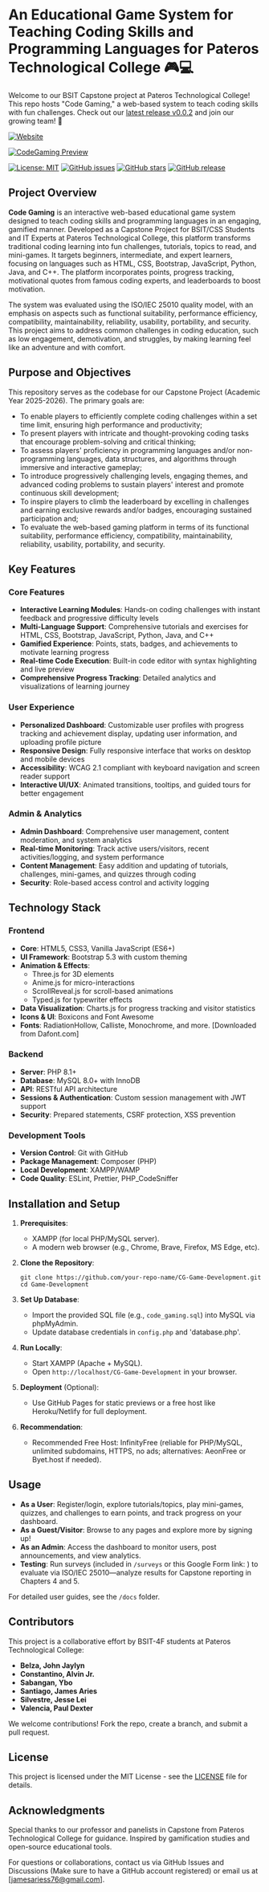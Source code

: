 # An Educational Game System for Teaching Coding Skills and Programming Languages for Pateros Technological College 🎮💻
Welcome to our BSIT Capstone project at Pateros Technological College! This repo hosts "Code Gaming," a web-based system to teach coding skills with fun challenges. Check out our [latest release v0.0.2](https://github.com/Areyzxc/Game-Development/releases/tag/v0.0.2) and join our growing team! 🚀

[![Website](https://img.shields.io/website?url=https%3A%2F%2Fcodegaming.gamer.gd&label=Live%20Demo&style=for-the-badge&color=blue)](https://codegaming.gamer.gd)

[![CodeGaming Preview](docs/images/preview_image.png)](https://codegaming.gamer.gd)

[![License: MIT](https://img.shields.io/badge/License-MIT-yellow.svg)](https://opensource.org/licenses/MIT)
[![GitHub issues](https://img.shields.io/github/issues/Areyzxc/Game-Development)](https://github.com/Areyzxc/Game-Development/issues)
[![GitHub stars](https://img.shields.io/github/stars/Areyzxc/Game-Development)](https://github.com/Areyzxc/Game-Development/stargazers)
[![GitHub release](https://img.shields.io/github/v/release/Areyzxc/Game-Development)](https://github.com/Areyzxc/Game-Development/releases)

## Project Overview

**Code Gaming** is an interactive web-based educational game system designed to teach coding skills and programming languages in an engaging, gamified manner. Developed as a Capstone Project for BSIT/CSS Students and IT Experts at Pateros Technological College, this platform transforms traditional coding learning into fun challenges, tutorials, topics to read, and mini-games. It targets beginners, intermediate, and expert learners, focusing on languages such as HTML, CSS, Bootstrap, JavaScript, Python, Java, and C++. The platform incorporates points, progress tracking, motivational quotes from famous coding experts, and leaderboards to boost motivation.

The system was evaluated using the ISO/IEC 25010 quality model, with an emphasis on aspects such as functional suitability, performance efficiency, compatibility, maintainability, reliability, usability, portability, and security. This project aims to address common challenges in coding education, such as low engagement, demotivation, and struggles, by making learning feel like an adventure and with comfort.

## Purpose and Objectives

This repository serves as the codebase for our Capstone Project (Academic Year 2025-2026). The primary goals are:
- To enable players to efficiently complete coding challenges within a set time limit, ensuring high performance and productivity;
- To present players with intricate and thought-provoking coding tasks that encourage problem-solving and critical thinking;
- To assess players' proficiency in programming languages and/or non-programming languages, data structures, and algorithms through immersive and interactive gameplay;
- To introduce progressively challenging levels, engaging themes, and advanced coding problems to sustain players' interest and promote continuous skill development;
- To inspire players to climb the leaderboard by excelling in challenges and earning exclusive rewards and/or badges, encouraging sustained participation and;
- To evaluate the web-based gaming platform in terms of its functional suitability, performance efficiency, compatibility, maintainability, reliability, usability, portability, and security.

## Key Features

### Core Features
- **Interactive Learning Modules**: Hands-on coding challenges with instant feedback and progressive difficulty levels
- **Multi-Language Support**: Comprehensive tutorials and exercises for HTML, CSS, Bootstrap, JavaScript, Python, Java, and C++
- **Gamified Experience**: Points, stats, badges, and achievements to motivate learning progress
- **Real-time Code Execution**: Built-in code editor with syntax highlighting and live preview
- **Comprehensive Progress Tracking**: Detailed analytics and visualizations of learning journey

### User Experience
- **Personalized Dashboard**: Customizable user profiles with progress tracking and achievement display, updating user information, and uploading profile picture
- **Responsive Design**: Fully responsive interface that works on desktop and mobile devices
- **Accessibility**: WCAG 2.1 compliant with keyboard navigation and screen reader support
- **Interactive UI/UX**: Animated transitions, tooltips, and guided tours for better engagement

### Admin & Analytics
- **Admin Dashboard**: Comprehensive user management, content moderation, and system analytics
- **Real-time Monitoring**: Track active users/visitors, recent activities/logging, and system performance
- **Content Management**: Easy addition and updating of tutorials, challenges, mini-games, and quizzes through coding
- **Security**: Role-based access control and activity logging

## Technology Stack

### Frontend
- **Core**: HTML5, CSS3, Vanilla JavaScript (ES6+)
- **UI Framework**: Bootstrap 5.3 with custom theming
- **Animation & Effects**: 
  - Three.js for 3D elements
  - Anime.js for micro-interactions
  - ScrollReveal.js for scroll-based animations
  - Typed.js for typewriter effects
- **Data Visualization**: Charts.js for progress tracking and visitor statistics
- **Icons & UI**: Boxicons and Font Awesome
- **Fonts**: RadiationHollow, Calliste, Monochrome, and more. [Downloaded from Dafont.com]

### Backend
- **Server**: PHP 8.1+
- **Database**: MySQL 8.0+ with InnoDB
- **API**: RESTful API architecture
- **Sessions & Authentication**: Custom session management with JWT support
- **Security**: Prepared statements, CSRF protection, XSS prevention

### Development Tools
- **Version Control**: Git with GitHub
- **Package Management**: Composer (PHP)
- **Local Development**: XAMPP/WAMP
- **Code Quality**: ESLint, Prettier, PHP_CodeSniffer

## Installation and Setup

1. **Prerequisites**:
   - XAMPP (for local PHP/MySQL server).
   - A modern web browser (e.g., Chrome, Brave, Firefox, MS Edge, etc).

2. **Clone the Repository**:
   ```
   git clone https://github.com/your-repo-name/CG-Game-Development.git
   cd Game-Development
   ```

3. **Set Up Database**:
   - Import the provided SQL file (e.g., `code_gaming.sql`) into MySQL via phpMyAdmin.
   - Update database credentials in `config.php` and 'database.php'.

4. **Run Locally**:
   - Start XAMPP (Apache + MySQL).
   - Open `http://localhost/CG-Game-Development` in your browser.

5. **Deployment** (Optional):
   - Use GitHub Pages for static previews or a free host like Heroku/Netlify for full deployment.
  
6. **Recommendation**:
   - Recommended Free Host: InfinityFree (reliable for PHP/MySQL, unlimited subdomains, HTTPS, no ads; alternatives: AeonFree or Byet.host if needed).

## Usage

- **As a User**: Register/login, explore tutorials/topics, play mini-games, quizzes, and challenges to earn points, and track progress on your dashboard.
- **As a Guest/Visitor**: Browse to any pages and explore more by signing up!
- **As an Admin**: Access the dashboard to monitor users, post announcements, and view analytics.
- **Testing**: Run surveys (included in `/surveys` or this Google Form link: ) to evaluate via ISO/IEC 25010—analyze results for Capstone reporting in Chapters 4 and 5.

For detailed user guides, see the `/docs` folder.

## Contributors

This project is a collaborative effort by BSIT-4F students at Pateros Technological College:

- **Belza, John Jaylyn**  
- **Constantino, Alvin Jr.**  
- **Sabangan, Ybo**  
- **Santiago, James Aries**  
- **Silvestre, Jesse Lei**  
- **Valencia, Paul Dexter**

We welcome contributions! Fork the repo, create a branch, and submit a pull request.

## License

This project is licensed under the MIT License - see the [LICENSE](LICENSE) file for details.

## Acknowledgments

Special thanks to our professor and panelists in Capstone from Pateros Technological College for guidance. Inspired by gamification studies and open-source educational tools.

For questions or collaborations, contact us via GitHub Issues and Discussions (Make sure to have a GitHub account registered) or email us at [jamesariess76@gmail.com].
